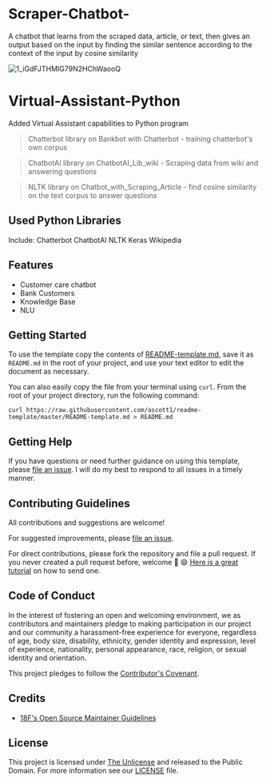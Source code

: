 # Scraper-Chatbot-
A chatbot that learns from the scraped data, article, or text, then gives an output based on the input by finding the similar sentence according to the context of the input by cosine similarity 

![1_iGdFJTHMIG79N2HChWaooQ](https://user-images.githubusercontent.com/57037068/84384220-b67e6100-abfe-11ea-92c5-0377a2d59ba7.gif)

# Virtual-Assistant-Python
Added Virtual Assistant capabilities to Python program


>Chatterbot library  on Bankbot with Chatterbot - training chatterbot's own corpus

>ChatbotAI library on ChatbotAI_Lib_wiki - Scraping data from wiki and answering questions

>NLTK library on Chatbot_with_Scraping_Article - find cosine similarity on the text corpus to answer questions

## Used Python Libraries
Include:
  Chatterbot
  ChatbotAI
  NLTK
  Keras
  Wikipedia
 

## Features

 - Customer care chatbot
 - Bank Customers
 - Knowledge Base
 - NLU
 
## Getting Started

To use the template copy the contents of [README-template.md](https://github.com/ascott1/readme-template/blob/master/README-template.md), save it as `README.md` in the root of your project, and use your text editor to edit the document as necessary.

You can also easily copy the file from your terminal using `curl`. From the root of your project directory, run the following command:

```
curl https://raw.githubusercontent.com/ascott1/readme-template/master/README-template.md > README.md
```

## Getting Help

If you have questions or need further guidance on using this template, please [file an issue](https://github.com/elvinaqa/vitual-assistant-python/issues). I will do my best to respond to all issues in a timely manner.

## Contributing Guidelines

All contributions and suggestions are welcome!

For suggested improvements, please [file an issue](https://github.com/elvinaqa/vitual-assistant-python/issues).

For direct contributions, please fork the repository and file a pull request. If you never created a pull request before, welcome 🎉 😄 [Here is a great tutorial](https://egghead.io/series/how-to-contribute-to-an-open-source-project-on-github) on how to send one.

## Code of Conduct

In the interest of fostering an open and welcoming environment, we as contributors and maintainers pledge to making participation in our project and our community a harassment-free experience for everyone, regardless of age, body size, disability, ethnicity, gender identity and expression, level of experience, nationality, personal appearance, race, religion, or sexual identity and orientation.

This project pledges to follow the [Contributor's Covenant](http://contributor-covenant.org/version/1/4/).

## Credits


- [18F's Open Source Maintainer Guidelines](https://pages.18f.gov/open-source-program/pages/maintainer_guidelines/)

## License

This project is licensed under [The Unlicense](https://unlicense.org/) and released to the Public Domain. For more information see our [LICENSE](https://github.com/ascott1/readme-template/blob/master/LICENSE) file.
